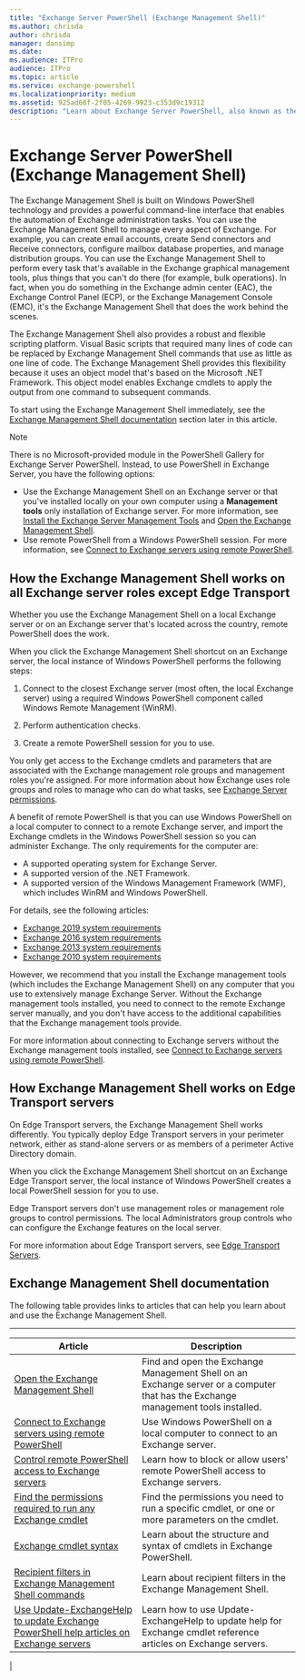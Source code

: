 ```yaml
---
title: "Exchange Server PowerShell (Exchange Management Shell)"
ms.author: chrisda
author: chrisda
manager: dansimp
ms.date:
ms.audience: ITPro
audience: ITPro
ms.topic: article
ms.service: exchange-powershell
ms.localizationpriority: medium
ms.assetid: 925ad66f-2f05-4269-9923-c353d9c19312
description: "Learn about Exchange Server PowerShell, also known as the Exchange Management Shell. This article describes how PowerShell works on Exchange servers, and provides links to other articles that can help you learn how to use the Exchange Management Shell."
---
```


# Exchange Server PowerShell (Exchange Management Shell)

The Exchange Management Shell is built on Windows PowerShell technology and provides a powerful command-line interface that enables the automation of Exchange administration tasks. You can use the Exchange Management Shell to manage every aspect of Exchange. For example, you can create email accounts, create Send connectors and Receive connectors, configure mailbox database properties, and manage distribution groups. You can use the Exchange Management Shell to perform every task that's available in the Exchange graphical management tools, plus things that you can't do there (for example, bulk operations). In fact, when you do something in the Exchange admin center (EAC), the Exchange Control Panel (ECP), or the Exchange Management Console (EMC), it's the Exchange Management Shell that does the work behind the scenes.

The Exchange Management Shell also provides a robust and flexible scripting platform. Visual Basic scripts that required many lines of code can be replaced by Exchange Management Shell commands that use as little as one line of code. The Exchange Management Shell provides this flexibility because it uses an object model that's based on the Microsoft .NET Framework. This object model enables Exchange cmdlets to apply the output from one command to subsequent commands.

To start using the Exchange Management Shell immediately, see the [Exchange Management Shell documentation](#exchange-management-shell-documentation) section later in this article.

> [!NOTE]
> There is no Microsoft-provided module in the PowerShell Gallery for Exchange Server PowerShell. Instead, to use PowerShell in Exchange Server, you have the following options:
>
> - Use the Exchange Management Shell on an Exchange server or that you've installed locally on your own computer using a **Management tools** only installation of Exchange server. For more information, see [Install the Exchange Server Management Tools](/Exchange/plan-and-deploy/post-installation-tasks/install-management-tools) and [Open the Exchange Management Shell](docs-conceptual/open-the-exchange-management-shell.md).
> - Use remote PowerShell from a Windows PowerShell session. For more information, see [Connect to Exchange servers using remote PowerShell](connect-to-exchange-servers-using-remote-powershell.md).

## How the Exchange Management Shell works on all Exchange server roles except Edge Transport

Whether you use the Exchange Management Shell on a local Exchange server or on an Exchange server that's located across the country, remote PowerShell does the work.

When you click the Exchange Management Shell shortcut on an Exchange server, the local instance of Windows PowerShell performs the following steps:

1. Connect to the closest Exchange server (most often, the local Exchange server) using a required Windows PowerShell component called Windows Remote Management (WinRM).

2. Perform authentication checks.

3. Create a remote PowerShell session for you to use.

You only get access to the Exchange cmdlets and parameters that are associated with the Exchange management role groups and management roles you're assigned. For more information about how Exchange uses role groups and roles to manage who can do what tasks, see [Exchange Server permissions](/Exchange/permissions/permissions).

A benefit of remote PowerShell is that you can use Windows PowerShell on a local computer to connect to a remote Exchange server, and import the Exchange cmdlets in the Windows PowerShell session so you can administer Exchange. The only requirements for the computer are:

- A supported operating system for Exchange Server.
- A supported version of the .NET Framework.
- A supported version of the Windows Management Framework (WMF), which includes WinRM and Windows PowerShell.

For details, see the following articles:

- [Exchange 2019 system requirements](/Exchange/plan-and-deploy/system-requirements?view=exchserver-2019&preserve-view=true)
- [Exchange 2016 system requirements](/Exchange/plan-and-deploy/system-requirements?view=exchserver-2016&preserve-view=true)
- [Exchange 2013 system requirements](/exchange/exchange-2013-system-requirements-exchange-2013-help)
- [Exchange 2010 system requirements](/previous-versions/office/exchange-server-2010/aa996719(v=exchg.141))

However, we recommend that you install the Exchange management tools (which includes the Exchange Management Shell) on any computer that you use to extensively manage Exchange Server. Without the Exchange management tools installed, you need to connect to the remote Exchange server manually, and you don't have access to the additional capabilities that the Exchange management tools provide.

For more information about connecting to Exchange servers without the Exchange management tools installed, see [Connect to Exchange servers using remote PowerShell](connect-to-exchange-servers-using-remote-powershell.md).

## How Exchange Management Shell works on Edge Transport servers

On Edge Transport servers, the Exchange Management Shell works differently. You typically deploy Edge Transport servers in your perimeter network, either as stand-alone servers or as members of a perimeter Active Directory domain.

When you click the Exchange Management Shell shortcut on an Exchange Edge Transport server, the local instance of Windows PowerShell creates a local PowerShell session for you to use.

Edge Transport servers don't use management roles or management role groups to control permissions. The local Administrators group controls who can configure the Exchange features on the local server.

For more information about Edge Transport servers, see [Edge Transport Servers](/Exchange/architecture/edge-transport-servers/edge-transport-servers).

## Exchange Management Shell documentation

The following table provides links to articles that can help you learn about and use the Exchange Management Shell.

****

|Article|Description|
|---|---|
|[Open the Exchange Management Shell](open-the-exchange-management-shell.md)|Find and open the Exchange Management Shell on an Exchange server or a computer that has the Exchange management tools installed.|
|[Connect to Exchange servers using remote PowerShell](connect-to-exchange-servers-using-remote-powershell.md)|Use Windows PowerShell on a local computer to connect to an Exchange server.|
|[Control remote PowerShell access to Exchange servers](control-remote-powershell-access-to-exchange-servers.md)|Learn how to block or allow users' remote PowerShell access to Exchange servers.|
|[Find the permissions required to run any Exchange cmdlet](find-exchange-cmdlet-permissions.md)|Find the permissions you need to run a specific cmdlet, or one or more parameters on the cmdlet.|
|[Exchange cmdlet syntax](exchange-cmdlet-syntax.md)|Learn about the structure and syntax of cmdlets in Exchange PowerShell.|
|[Recipient filters in Exchange Management Shell commands](recipient-filters.md)|Learn about recipient filters in the Exchange Management Shell.|
|[Use Update-ExchangeHelp to update Exchange PowerShell help articles on Exchange servers](use-update-exchangehelp.md)|Learn how to use Update-ExchangeHelp to update help for Exchange cmdlet reference articles on Exchange servers.|
|
